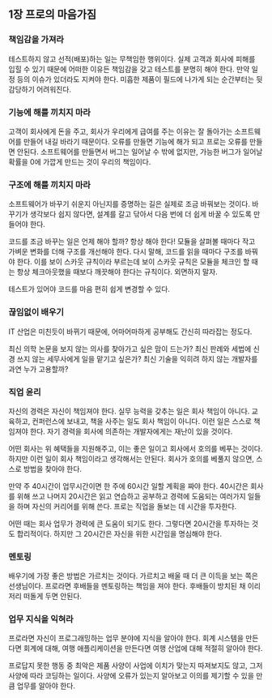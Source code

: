 ## 1장 프로의 마음가짐

### 책임감을 가져라

테스트하지 않고 선적(배포)하는 일는 무책임한 행위이다. 실제 고객과 회사에 피해를 입힐 수 있기 때문에 어떠한 이유든 책임감을 갖고 테스트를 분명히 해야 한다.
만약 일정 등의 이슈가 있더라도 지켜야 한다. 미흡한 제품이 필드에 나가게 되는 순간부터는 뒷감당하기 어려워진다.

### 기능에 해를 끼치지 마라

고객이 회사에게 돈을 주고, 회사가 우리에게 급여를 주는 이유는 잘 돌아가는 소프트웨어를 만들어 내길 바라기 때문이다.
오류를 만들면 기능에 해가 되고 프로는 오류를 만들면 안된다.
소프트웨어를 만들면서 버그는 일어날 수 밖에 없지만, 가능한 버그가 일어날 확률을 0에 가깝게 만드는 것이 우리의 책임이다.

### 구조에 해를 끼치지 마라

소프트웨어가 바꾸기 쉬운지 아닌지를 증명하는 길은 실제로 조금 바꿔보는 것이다.
바꾸기가 생각보다 쉽지 않다면, 설계를 갈고 닦아서 다음 번에 더 쉽게 바꿀 수 있도록 만들어야 한다.

코드를 조금 바꾸는 일은 언제 해야 할까? 항상 해야 한다! 모듈을 살펴볼 때마다 작고 가벼운 변화를 더해 구조를 개선해야 한다.
다시 말해, 코드를 읽을 때마다 구조를 바꿔야 한다.
이를 보이 스카웃 규칙이라 부르는데 보이 스카웃 규칙은 모듈을 체크인 할 때는 항상 체크아웃했을 때보다 깨끗해야 한다는 규칙이다. 외면하지 말자.

테스트가 있어야 코드를 마음 편히 쉽게 변경할 수 있다.

### 끊임없이 배우기

IT 산업은 미친듯이 바뀌기 때문에, 어마어마하게 공부해도 간신히 따라잡는 정도다.

최신 의학 논문을 보지 않는 의사를 찾아가고 싶은 맘이 드는가? 최신 판례와 세법에 신경 쓰지 않는 세무사에게 일을 맡기고 싶은가?
최신 기술을 익히려 하지 않는 개발자를 과연 누가 고용할까?

### 직업 윤리

자신의 경력은 자신이 책임져야 한다. 실무 능력을 갖추는 일은 회사 책임이 아니다. 교육하고, 컨퍼런스에 보내고, 책을 사주는 일도 회사 책임이 아니다.
이런 일은 스스로 책임져야 한다. 자기 경력을 회사에 의존하는 개발자에게는 재난이 있을 것이다.

어떤 회사는 위 혜택들을 지원해주고, 이는 좋은 일이고 회사에서 호의를 베푸는 것이다.
하지만 이런 일이 회사 책임이라고 생각해서는 안된다. 회사가 호의를 베풀지 않으면, 스스로 방법을 찾아야 한다.

만약 주 40시간이 업무시간이면 한 주에 60시간 일할 계획을 짜야 한다.
40시간은 회사를 위해 쓰고 나머지 20시간은 읽고 연습하고 공부하고 경력에 도움되는 여러가지 일들을 하며 자신의 커리어를 위해 쓴다.
프로는 직업을 돌보는 데 시간을 투자한다.

어떤 때는 회사 업무가 경력에 큰 도움이 되기도 한다. 그렇다면 20시간을 투자하는 것도 합리적이다.
하지만 그 20시간은 자신을 위한 시간임을 명심해야 한다.

### 멘토링

배우기에 가장 좋은 방법은 가르치는 것이다. 가르치고 배울 때 더 큰 이득을 보는 쪽은 선생님이다.
프로라면 후배들을 멘토링하는 책임을 져야 한다. 후배들이 방치된 채 이리저리 떠돌게 두면 안된다.

### 업무 지식을 익혀라

프로라면 자신이 프로그래밍하는 업무 분야에 지식을 알아야 한다. 회계 시스템을 만든다면 회계에 대해, 여행 애플리케이션을 만든다면 여행 산업에 대해 적절히 알아야 한다.

프로답지 못한 행동 중 최악은 제품 사양이 사업에 이치가 맞는지 따져보지도 않고, 그저 사양에 따라 코딩하는 일이다.
사양에 오류가 있는지 알아보고 이의를 제기할 수 있을 만큼 업무를 알아야 한다.
